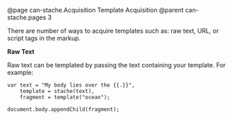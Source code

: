 @page can-stache.Acquisition Template Acquisition
@parent can-stache.pages 3

There are number of ways to acquire templates such as: raw text,
URL, or script tags in the markup.

__Raw Text__

Raw text can be templated by passing the text containing your template.  For example:

	var text = "My body lies over the {{.}}",
		template = stache(text),
		fragment = template("ocean");
	
	document.body.appendChild(fragment);
